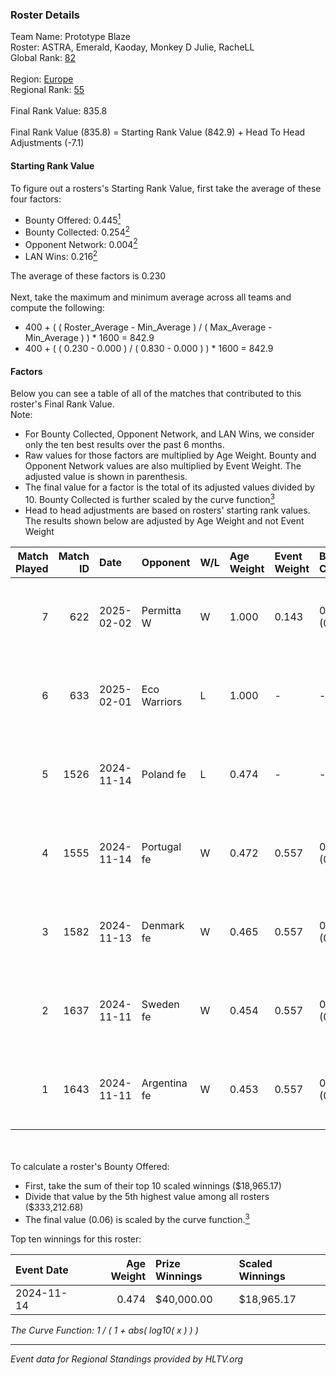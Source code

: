### Roster Details<br />
Team Name: Prototype Blaze<br />
Roster: ASTRA, Emerald, Kaoday, Monkey D Julie, RacheLL<br />
Global Rank: [82](../../standings_global_2025_03_03.md)<br />
<br />
Region: [Europe]( ../../standings_europe_2025_03_03.md)<br />
Regional Rank: [55]( ../../standings_europe_2025_03_03.md)<br />
<br />
Final Rank Value:  835.8<br />
<br />
Final Rank Value (835.8) = Starting Rank Value (842.9) + Head To Head Adjustments (-7.1)<br />

#### Starting Rank Value<br />
To figure out a rosters's Starting Rank Value, first take the average of these four factors:<br />
- Bounty Offered: 0.445[<sup>1</sup>](#table2)
- Bounty Collected: 0.254[<sup>2</sup>](#table1)
- Opponent Network: 0.004[<sup>2</sup>](#table1)
- LAN Wins: 0.216[<sup>2</sup>](#table1)

The average of these factors is 0.230<br />
<br />
Next, take the maximum and minimum average across all teams and compute the following:<br />
- 400 + ( ( Roster_Average - Min_Average ) / ( Max_Average - Min_Average ) ) * 1600 = 842.9
- 400 + ( ( 0.230 - 0.000 ) / ( 0.830 - 0.000 ) ) * 1600 = 842.9


#### Factors<br />
Below you can see a table of all of the matches that contributed to this roster's Final Rank Value.<br />
Note:<br />

- For Bounty Collected, Opponent Network, and LAN Wins, we consider only the ten best results over the past 6 months.
- Raw values for those factors are multiplied by Age Weight. Bounty and Opponent Network values are also multiplied by Event Weight. The adjusted value is shown in parenthesis.
- The final value for a factor is the total of its adjusted values divided by 10. Bounty Collected is further scaled by the curve function[<sup>3</sup>](#curveFunction)
- Head to head adjustments are based on rosters' starting rank values. The results shown below are adjusted by Age Weight and not Event Weight
<span id="table1"></span><br />


| Match Played | Match ID | Date       | Opponent     | W/L | Age Weight | Event Weight | Bounty Collected | Opponent Network | LAN Wins  | H2H Adj. | Roster                                          |
| -: | -: | :- | :- | :- | :- | :- | :- | :- | :- | -: | :- |
|            7 |      622 | 2025-02-02 | Permitta W   | W   | 1.000      | 0.143        | 0.000 (0.000)    | 0.000 (0.000)    | 0 (0.000) |     2.33 | ASTRA, Emerald, Kaoday, Monkey D Julie, RacheLL |
|            6 |      633 | 2025-02-01 | Eco Warriors | L   | 1.000      | -            | -                | -                | -         |   -17.89 | ASTRA, Emerald, Kaoday, Monkey D Julie, RacheLL |
|            5 |     1526 | 2024-11-14 | Poland fe    | L   | 0.474      | -            | -                | -                | -         |    -6.14 | ASTRA, Emerald, Kaoday, Monkey D Julie, RacheLL |
|            4 |     1555 | 2024-11-14 | Portugal fe  | W   | 0.472      | 0.557        | 0.028 (0.007)    | 0.056 (0.015)    | 1 (0.472) |     6.30 | ASTRA, Emerald, Kaoday, Monkey D Julie, RacheLL |
|            3 |     1582 | 2024-11-13 | Denmark fe   | W   | 0.465      | 0.557        | 0.008 (0.002)    | 0.064 (0.017)    | 1 (0.465) |     4.17 | ASTRA, Emerald, Kaoday, Monkey D Julie, RacheLL |
|            2 |     1637 | 2024-11-11 | Sweden fe    | W   | 0.454      | 0.557        | 0.007 (0.002)    | 0.028 (0.007)    | 1 (0.454) |     3.01 | ASTRA, Emerald, Kaoday, Monkey D Julie, RacheLL |
|            1 |     1643 | 2024-11-11 | Argentina fe | W   | 0.453      | 0.557        | 0.000 (0.000)    | 0.000 (0.000)    | 1 (0.453) |     1.10 | ASTRA, Emerald, Kaoday, Monkey D Julie, RacheLL |

<br />
<span id="table2"></span><br />
To calculate a roster's Bounty Offered:<br />

- First, take the sum of their top 10 scaled winnings ($18,965.17)
- Divide that value by the 5th highest value among all rosters ($333,212.68)
- The final value (0.06) is scaled by the curve function.[<sup>3</sup>](#curveFunction)

Top ten winnings for this roster:<br />

| Event Date | Age Weight | Prize Winnings | Scaled Winnings |
| :- | -: | :- | :- |
| 2024-11-14 |      0.474 | $40,000.00     | $18,965.17      |


<span id="curveFunction"></span>_The Curve Function: 1 / ( 1 + abs( log10( x ) ) )_<br />

---
_Event data for Regional Standings provided by HLTV.org_<br />

